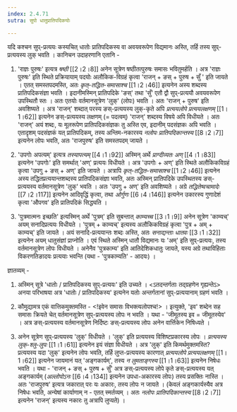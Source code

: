 ```yaml
---
index: 2.4.71
sutra: सुपो धातुप्रातिपदिकयोः

---
```

यदि कश्चन सुप्-प्रत्ययः कस्यचित् धातोः प्रातिपदिकस्य वा अवयवरूपेण विद्यमानः अस्ति, तर्हि तस्य सुप्-प्रत्ययस्य लुक् भवति । कानिचन उदाहरणानि एतानि -



1. 'राज्ञः पुरुषः' इत्यत्र _षष्ठी_ [[2।2।8]] अनेन सूत्रेण षष्ठीतत्पुरुषः समासः भवितुमर्हति । अत्र  'राज्ञः पुरुषः' इति स्थिते प्रक्रियायाम् पदयोः अलौकिक-विग्रहं कृत्वा 'राजन् + ङस् + पुरुष + सुँ ' इति जायते । एतत् समस्तपदमस्ति, अतः _कृत्-तद्धित-समासाश्च_ [[1।2।46]] इत्यनेन अस्य शब्दस्य प्रातिपदिकसंज्ञा भवति । इदानीमस्मिन् प्रातिपदिके 'ङस्' तथा 'सुँ' एतौ द्वौ सुप्-प्रत्ययौ अवयवरूपेण उपस्थितौ स्तः । अतः एतयोः वर्तमानसूत्रेण 'लुक्' (लोपः) भवति । अतः 'राजन् + पुरुष' इति अवशिष्यते । अत्र 'राजन्' शब्दात् परस्य  ङस्-प्रत्ययस्य लुक्-कृते अपि _प्रत्ययलोपे प्रत्ययलक्षणम्_ [[1।1।62]] इत्यनेन ङस्-प्रत्ययस्य लक्षणम् (= पदत्वम्) 'राजन्' शब्दस्य विषये अपि विधीयते । अतः 'राजन्' अयं शब्दः, यः मूलरूपेण प्रातिपदिकसंज्ञकः तु अस्ति एव, इदानीम् पदसंज्ञकः अपि भवति । एतादृशम् पदसंज्ञकं यत्  प्रातिपदिकम्, तस्य अन्तिम-नकारस्य  _नलोपः प्रातिपदिकान्तस्य_ [[8।2।7]] इत्यनेन  लोपः भवति, अतः 'राजपुरुष' इति समस्तपदम् जायते ।



2. 'उपगोः अपत्यम्' इत्यत्र _तस्यापत्यम्_ [[4।1।92]] अस्मिन् अर्थे _प्राग्दीव्यतः अण्_ [[4।1।83]] इत्यनेन 'उपगोः' इति समर्थात् 'अण्' प्रत्ययः विधीयते । अत्र 'उपगोः + अण्' इति स्थिते अलौकिकविग्रहं कृत्वा 'उपगु + ङस् + अण्' इति जायते । अत्रापि _कृत्-तद्धित-समासाश्च_ [[1।2।46]] इत्यनेन अस्य तद्धितप्रत्ययान्तशब्दस्य प्रातिपदिकसंज्ञा भवति, अतः अस्मिन् प्रातिपदिके उपस्थितस्य ङस्-प्रत्ययस्य वर्तमानसूत्रेण 'लुक्' भवति । अतः 'उपगु + अण्' इति अवशिष्यते । अग्रे _तद्धितेष्वचामादेः_ [[7।2।117]] इत्यनेन आदिवृद्धिं कृत्वा, तथा _ओर्गुणः_ [[6।4।146]] इत्यनेन उकारस्य गुणादेशं कृत्वा 'औपगव' इति प्रातिपदिकं सिद्ध्यति ।



3. 'पुत्रमात्मनः इच्छति' इत्यस्मिन् अर्थे 'पुत्रम्' इति सुबन्तात् _काम्यच्च_ [[3।1।9]] अनेन सूत्रेण 'काम्यच्' अयम् सनादिप्रत्ययः विधीयते । 'पुत्रम् + काम्यच्' इत्यस्य अलौकिकविग्रहं कृत्वा 'पुत्र + अम् + काम्यच्' इति जायते । अयं सनादि-प्रत्ययान्तः शब्दः अस्ति, अतः _सनाद्यन्ताः धातवः_ [[3।1।32]] इत्यनेन अयम् धातुसंज्ञां प्राप्नोति । एवं स्थिते अस्मिन् धातौ विद्यमानः यः 'अम्' इति सुप्-प्रत्ययः, तस्य वर्तमानसूत्रेण लोपः विधीयते । अनेनैव 'पुत्रकाम्य' इति आतिदेशिकधातुः जायते, यस्य अग्रे तथाविहिताः विकरणतिङादयः प्रत्ययाः भवन्ति (यथा - 'पुत्रकाम्यति' - आदयः) । 

    

ज्ञातव्यम् - 

1. अस्मिन् सूत्रे 'धातोः / प्रातिपदिकस्य सुप्-प्रत्ययः' इति उच्यते । <ऽतदन्तर्गताः तद्ग्रहणेन गृह्यन्तेऽ> अनया परिभाषया अत्र 'धातोः / प्रातिपदिकस्य' इत्यनेन यतोः अन्तर्गतानां सुप्-प्रत्ययानाम् ग्रहणं भवति ।                              

2. कौमुद्यामत्र एकं वात्तिकमुक्तमस्ति - <!इवेन समासः विभक्त्यलोपश्च!> । इत्युक्ते, 'इव' शब्देन सह समासः क्रियते चेत् वर्तमानसूत्रेण सुप्-प्रत्ययस्य लोपः न भवति । यथा - 'जीमूतस्य इव = जीमूतस्येव' । अत्र ङस्-प्रत्ययस्य वर्तमानसूत्रेण निर्दिष्टः ङस्-प्रत्ययस्य लोपः अनेन वार्त्तिकेन निषिध्यते ।

3. अनेन सूत्रेण सुप्-प्रत्ययस्य 'लुक्' विधीयते । 'लुक्' इति प्रत्ययस्य विशिष्टप्रकारस्य लोपः । _प्रत्ययस्य लुक्-श्लु-लुपः_ [[1।1।61]] इत्यनेन इयं संज्ञा विधीयते ।   अत्र 'लुक्' इति किमर्थमुक्तमस्ति? प्रत्ययस्य यदा 'लुक्' इत्यनेन लोपः भवति, तर्हि लुप्त-प्रत्ययस्य कारणात् _प्रत्ययलोपे प्रत्ययलक्षणम्_ [[1।1।62]] इत्यनेन जायमानं यत् 'अङ्गकार्यम्', तस्य   _न लुमताङ्गस्य_ [[1।1।63]] इत्यनेन निषेधः भवति । यथा - 'राजन् + ङस् + पुरुष + सुँ' अत्र ङस्-प्रत्ययस्य लोपे कृते ङस्-प्रत्ययस्य यत् अङ्गकार्यम् (_अल्लोपोऽनः_ [[6।4।134]] इत्यनेन उपधा-अकारस्य लोपः) तस्य प्रसक्तिः नास्ति । अतः 'राजपुरुष' इत्यत्र जकारात् परः यः अकारः, तस्य लोपः न जायते । (केवलं अङ्गकार्यस्यैव अत्र निषेधः भवति, अन्येषां कार्याणाम् न - एतत् स्मर्तव्यम् ।  अतः _नलोपः प्रातिपदिकान्तस्य_ [[8।2।7]]  इत्यनेन 'राजन्' इत्यस्य नकारः तु अत्रापि लुप्यते) । 

                 

                                                                     

                                            

